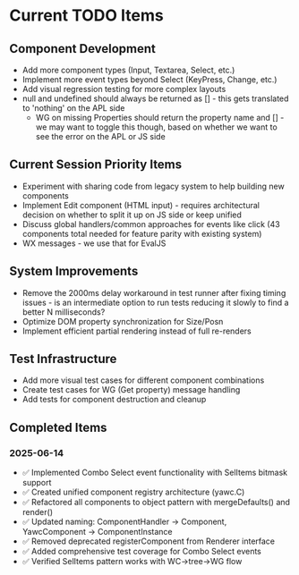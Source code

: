 # Current TODO Items

## Component Development

- Add more component types (Input, Textarea, Select, etc.)
- Implement more event types beyond Select (KeyPress, Change, etc.)
- Add visual regression testing for more complex layouts
- null and undefined should always be returned as [] - this gets translated to 'nothing' on the APL side
  - WG on missing Properties should return the property name and [] - we may want to toggle this though, based on whether we want to see the error on the APL or JS side

## Current Session Priority Items

- Experiment with sharing code from legacy system to help building new components
- Implement Edit component (HTML input) - requires architectural decision on whether to split it up on JS side or keep unified
- Discuss global handlers/common approaches for events like click (43 components total needed for feature parity with existing system)
- WX messages - we use that for EvalJS

## System Improvements

- Remove the 2000ms delay workaround in test runner after fixing timing issues - is an intermediate option to run tests reducing it slowly to find a better N milliseconds?
- Optimize DOM property synchronization for Size/Posn
- Implement efficient partial rendering instead of full re-renders

## Test Infrastructure

- Add more visual test cases for different component combinations
- Create test cases for WG (Get property) message handling
- Add tests for component destruction and cleanup

## Completed Items

### 2025-06-14
- ✅ Implemented Combo Select event functionality with SelItems bitmask support
- ✅ Created unified component registry architecture (yawc.C)
- ✅ Refactored all components to object pattern with mergeDefaults() and render()
- ✅ Updated naming: ComponentHandler → Component, YawcComponent → ComponentInstance
- ✅ Removed deprecated registerComponent from Renderer interface
- ✅ Added comprehensive test coverage for Combo Select events
- ✅ Verified SelItems pattern works with WC→tree→WG flow
